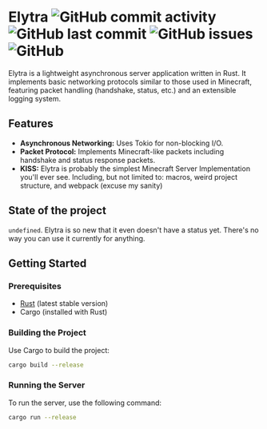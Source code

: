 ﻿# Elytra ![GitHub commit activity](https://img.shields.io/github/commit-activity/w/MatinDevsHere/Elytra?style=flat-square) ![GitHub last commit](https://img.shields.io/github/last-commit/MatinDevsHere/Elytra?style=flat-square) ![GitHub issues](https://img.shields.io/github/issues/MatinDevsHere/Elytra?style=flat-square) ![GitHub](https://img.shields.io/github/license/MatinDevsHere/Elytra?style=flat-square)

Elytra is a lightweight asynchronous server application written in Rust. It implements basic networking protocols
similar to those used in Minecraft, featuring packet handling (handshake, status, etc.) and an extensible logging
system.

## Features

- **Asynchronous Networking:** Uses Tokio for non-blocking I/O.
- **Packet Protocol:** Implements Minecraft-like packets including handshake and status response packets.
- **KISS:** Elytra is probably the simplest Minecraft Server Implementation you'll ever see. Including, but not limited
  to: macros, weird project structure, and webpack (excuse my sanity)

## State of the project

`undefined`. Elytra is so new that it even doesn't have a status yet. There's no way you can use it currently for
anything.

## Getting Started

### Prerequisites

- [Rust](https://www.rust-lang.org/) (latest stable version)
- Cargo (installed with Rust)

### Building the Project

Use Cargo to build the project:

```bash
cargo build --release
```

### Running the Server

To run the server, use the following command:

```bash
cargo run --release
```